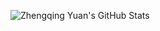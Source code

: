 ![Zhengqing Yuan's GitHub Stats](https://github-three-phi.vercel.app/api?username=DLYuanGod&show_icons=true&theme=transparent)

